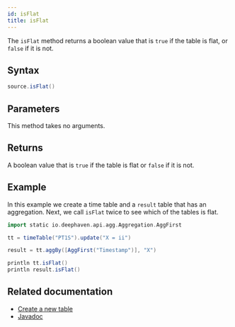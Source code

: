 ```yaml
---
id: isFlat
title: isFlat
---
```


The `isFlat` method returns a boolean value that is `true` if the table is flat, or `false` if it is not.

## Syntax

```groovy syntax
source.isFlat()
```

## Parameters

This method takes no arguments.

## Returns

A boolean value that is `true` if the table is flat or `false` if it is not.

## Example

In this example we create a time table and a `result` table that has an aggregation. Next, we call `isFlat` twice to see which of the tables is flat.

```groovy order=null
import static io.deephaven.api.agg.Aggregation.AggFirst

tt = timeTable("PT1S").update("X = ii")

result = tt.aggBy([AggFirst("Timestamp")], "X")

println tt.isFlat()
println result.isFlat()
```

## Related documentation

- [Create a new table](../../../how-to-guides/new-table.md)
- [Javadoc](<https://deephaven.io/core/javadoc/io/deephaven/engine/table/Table.html#isFlat()>)
